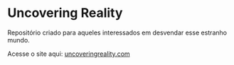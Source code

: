 # Uncovering Reality
 
Repositório criado para aqueles interessados em desvendar esse estranho mundo.

Acesse o site aqui: <a href="https://jose-miqueias.github.io/UncoveringReality/"> uncoveringreality.com</a>